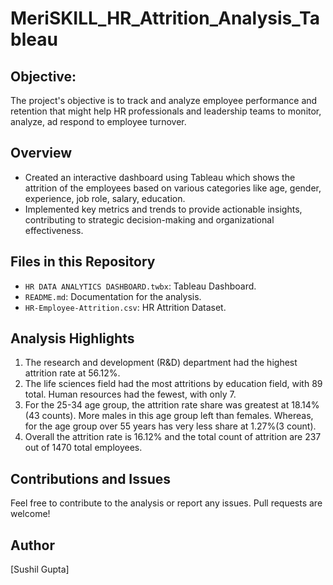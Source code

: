 # MeriSKILL_HR_Attrition_Analysis_Tableau

## Objective: 
The project's objective is to track and analyze employee performance and retention that might help HR professionals and leadership teams to monitor, analyze, ad respond to employee turnover.

## Overview
- Created an interactive dashboard using Tableau which shows the attrition of the employees based on various categories like age, gender, experience, job role, salary, education.
- Implemented key metrics and trends to provide actionable insights, contributing to strategic decision-making and organizational effectiveness.


## Files in this Repository
- `HR DATA ANALYTICS DASHBOARD.twbx`: Tableau Dashboard.
- `README.md`: Documentation for the analysis.
- `HR-Employee-Attrition.csv`: HR Attrition Dataset.

## Analysis Highlights
1. The research and development (R&D) department had the highest attrition rate at 56.12%.
2. The life sciences field had the most attritions by education field, with 89 total. Human resources had the fewest, with only 7. 
3. For the 25-34 age group, the attrition rate share was greatest at 18.14% (43 counts). More males in this age group left than females. Whereas, for the age group over 55 years has very less share at 1.27%(3 count).
4. Overall the attrition rate is 16.12% and the total count of attrition are 237 out of 1470 total employees.

## Contributions and Issues
Feel free to contribute to the analysis or report any issues. Pull requests are welcome!

## Author
[Sushil Gupta]
